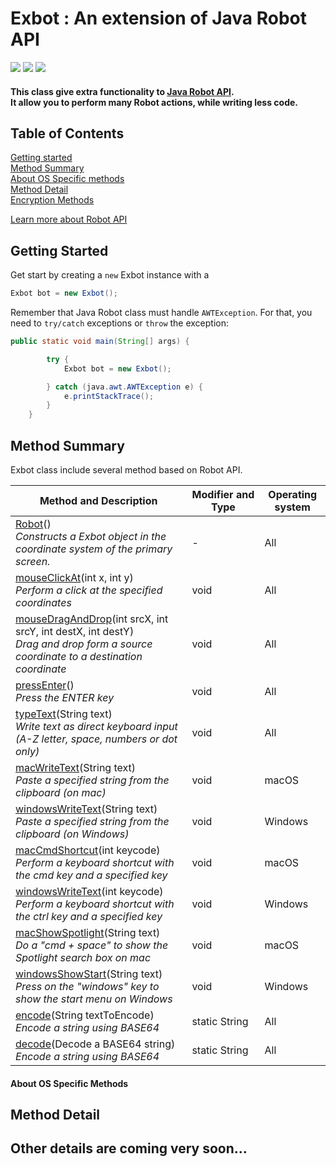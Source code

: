 # Exbot : An extension of Java Robot API <br>
![](https://img.shields.io/badge/language-Java%208-red.svg)
![](https://img.shields.io/badge/Include%20Robot%20actions%20for-macOS-lightgrey.svg)
![](https://img.shields.io/badge/Include%20Robot%20actions%20for-Windows-blue.svg)



#### This class give extra functionality to [Java Robot API](https://docs.oracle.com/javase/7/docs/api/java/awt/Robot.html).<br>It allow you to perform many Robot actions, while writing less code.


## Table of Contents
[Getting started](#getting-started)<br>
[Method Summary](#method-summary)<br>
[About OS Specific methods](#)<br>
[Method Detail](#method-detail)<br>
[Encryption Methods](#)

[Learn more about Robot API](https://docs.oracle.com/javase/7/docs/api/java/awt/Robot.html)

## Getting Started
Get start by creating a ` new ` Exbot instance with a

```java
Exbot bot = new Exbot();
```

Remember that Java Robot class must handle `AWTException`.
For that, you need to `try/catch` exceptions or `throw` the exception:
```java
public static void main(String[] args) {

        try {
            Exbot bot = new Exbot();

        } catch (java.awt.AWTException e) {
            e.printStackTrace();
        }
    }
```

## Method Summary
Exbot class include several method based on Robot API.

| Method and Description  | Modifier and Type | Operating system
| ------------- | ------------- | ---------------- |
| [Robot](#getting-started)()<br>_Constructs a Exbot object in the coordinate system of the primary screen._| - | All |
| [mouseClickAt](#)(int x, int y)<br>_Perform a click at the specified coordinates_  | void | All |
| [mouseDragAndDrop](#)(int srcX, int srcY, int destX, int destY)<br>_Drag and drop form a source coordinate to a destination coordinate_ | void  | All |
| [pressEnter](#)()<br>_Press the ENTER key_  | void | All |
| [typeText](#)(String text)<br>_Write text as direct keyboard input (A-Z letter, space, numbers or dot only)_  | void | All |
| [macWriteText](#)(String text)<br>_Paste a specified string from the clipboard (on mac)_  | void | macOS |
| [windowsWriteText](#)(String text)<br>_Paste a specified string from the clipboard (on Windows)_  | void | Windows |
| [macCmdShortcut](#)(int keycode)<br>_Perform a keyboard shortcut with the cmd key and a specified key_  | void | macOS |
| [windowsWriteText](#)(int keycode)<br>_Perform a keyboard shortcut with the ctrl key and a specified key_  | void | Windows |
| [macShowSpotlight](#)(String text)<br>_Do a "cmd + space" to show the Spotlight search box on mac_  | void | macOS |
| [windowsShowStart](#)(String text)<br>_Press on the "windows" key to show the start menu on Windows_  | void | Windows |
| [encode](#)(String textToEncode)<br>_Encode a string using BASE64_  | static&nbsp;String | All |
| [decode](#)(Decode a BASE64 string)<br>_Encode a string using BASE64_  | static&nbsp;String | All |

#### __About OS Specific Methods__


## Method Detail

## Other details are coming very soon...
